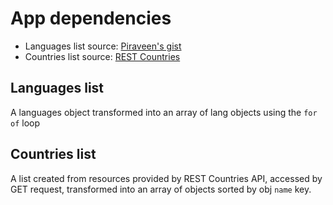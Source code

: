 # App dependencies

- Languages list source: [Piraveen's gist](https://gist.github.com/piraveen/fafd0d984b2236e809d03a0e306c8a4d)
- Countries list source: [REST Countries](https://restcountries.eu/)

## Languages list

A languages object transformed into an array of lang objects using the `for of` loop

## Countries list

A list created from resources provided by REST Countries API, accessed by GET request, transformed
into an array of objects sorted by obj `name` key.
